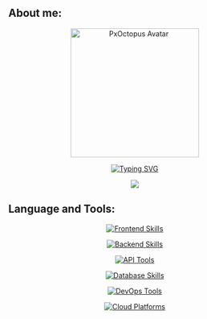 ## About me:
<p align="center"> <img width="256" alt="PxOctopus Avatar" src="https://github.com/PxOctopus/PxOctopus/assets/154042778/4ec13956-538a-4386-a750-7e8f9578c781"> </p> <p align="center"> <a href="https://git.io/typing-svg"> <img src="https://readme-typing-svg.demolab.com?font=Ubuntu&size=35&duration=2500&pause=500&color=F7DEE9&center=true&vCenter=true&multiline=true&random=false&width=1000&height=200&lines=Hi!;I'm+PxOctopus.;I'm+interested+in+bioinformatics+and+am+currently+learning+Java." alt="Typing SVG" /> </a> </p> <p align="center"> <picture> <source srcset="https://github-readme-stats.vercel.app/api?username=PxOctopus&show_icons=true&theme=dark" media="(prefers-color-scheme: dark)" /> <source srcset="https://github-readme-stats.vercel.app/api?username=PxOctopus&show_icons=true" media="(prefers-color-scheme: light), (prefers-color-scheme: no-preference)" /> <img src="https://github-readme-stats.vercel.app/api?username=PxOctopus&show_icons=true" /> </picture> </p>

## Language and Tools:
<p align="center"> 
  <!-- Frontend --> 
  <a href="https://go-skill-icons.vercel.app/"> 
    <img src="https://go-skill-icons.vercel.app/api/icons?i=html,css,react,typescript&theme=dark&titles=true&perline=4" alt="Frontend Skills" /> 
  </a> 
</p>

<p align="center"> 
  <!-- Backend --> 
  <a href="https://go-skill-icons.vercel.app/"> 
    <img src="https://go-skill-icons.vercel.app/api/icons?i=java,spring&theme=dark&titles=true&perline=2" alt="Backend Skills" /> 
  </a> 
</p>

<p align="center"> 
  <!-- API Tools --> 
  <a href="https://go-skill-icons.vercel.app/"> 
    <img src="https://go-skill-icons.vercel.app/api/icons?i=postman,swagger&theme=dark&titles=true&perline=2" alt="API Tools" /> 
  </a> 
</p>

<p align="center"> 
  <!-- Database --> 
  <a href="https://go-skill-icons.vercel.app/"> 
    <img src="https://go-skill-icons.vercel.app/api/icons?i=mysql,postgresql,mongodb&theme=dark&titles=true&perline=3" alt="Database Skills" /> 
  </a> 
</p>

<p align="center"> 
  <!-- DevOps & Tools --> 
  <a href="https://go-skill-icons.vercel.app/"> 
    <img src="https://go-skill-icons.vercel.app/api/icons?i=git,docker,kubernetes&theme=dark&titles=true&perline=3" alt="DevOps Tools" /> 
  </a> 
</p>

<p align="center"> 
  <!-- Cloud Platforms --> 
  <a href="https://go-skill-icons.vercel.app/"> 
    <img src="https://go-skill-icons.vercel.app/api/icons?i=aws,gcp&theme=dark&titles=true&perline=2" alt="Cloud Platforms" /> 
  </a> 
</p>

<!---
PxOctopus/PxOctopus is a ✨ special ✨ repository because its `README.md` (this file) appears on your GitHub profile.
You can click the Preview link to take a look at your changes.
--->
